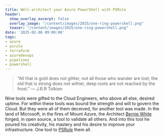 ```yaml
---
title: Well-architect your Azure PowerShell with PSRule
header:
  show_overlay_excerpt: false
  overlay_image: "/content/images/2025/one-ring-powershell.png"
  teaser: "/content/images/2025/one-ring-powershell.png"
date: '2025-02-08 09:00:00'
tags:
- azure
- psrule
- terraform
- azuredevops
- pipelines
- powershell
---
```


> "All that is gold does not glitter, not all those who wander are lost; the old that is strong does not wither, deep roots are not reached by the frost." — J.R.R Tolkien

Nine tools were gifted to the Cloud Engineers, who above all else, desired uptime. For within these tools was bound the strength and will to govern the Cloud. But they were all of them deceived, for another tool was made. In the land of Microsoft, in the fires of Mount Azure, the Architect [Bernie White](https://www.linkedin.com/in/bernie-white/) forged, in open source, a tool to validate all others. And into this tool he poured his creativity, his mastery and his desire to improve your infrastructure. One tool to [PSRule](https://microsoft.github.io/PSRule/v2/) them all.
